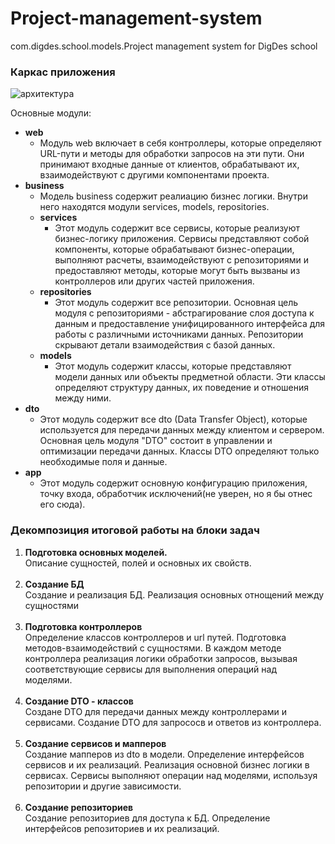 # Project-management-system

com.digdes.school.models.Project management system for DigDes school

### **Каркас приложения**

![архитектура](https://github.com/PowerSV/DD-Project-management-system/assets/70894873/8ff52721-acbe-40f8-93c8-d2cccf3f061f)

Основные модули:

* **web**
    * Модуль web включает в себя контроллеры, которые определяют URL-пути
      и методы для обработки запросов на эти пути. Они принимают входные данные от клиентов,
      обрабатывают их, взаимодействуют с другими компонентами проекта.
* **business**
    * Модель business содержит реалиацию бизнес логики. Внутри него находятся модули services, models, repositories.
    * **services**
        * Этот модуль содержит все сервисы, которые реализуют бизнес-логику приложения. Сервисы представляют собой
          компоненты,
          которые обрабатывают бизнес-операции, выполняют расчеты, взаимодействуют с репозиториями
          и предоставляют методы, которые могут быть вызваны из контроллеров или других частей приложения.
    * **repositories**
        * Этот модуль содержит все репозитории. Основная цель модуля с репозиториями - абстрагирование
          слоя доступа к данным и предоставление унифицированного интерфейса для работы с различными
          источниками данных. Репозитории скрывают детали взаимодействия с базой данных.
    * **models**
        * Этот модуль содержит классы, которые представляют модели данных или объекты предметной области.
          Эти классы определяют структуру данных, их поведение и отношения между ними.
* **dto**
    * Этот модуль содержит все dto (Data Transfer Object), которые используется для передачи данных между клиентом и
      сервером.
      Основная цель модуля "DTO" состоит в управлении и оптимизации передачи данных. Классы DTO определяют только
      необходимые поля и данные.
* **app**
    * Этот модуль содержит основную конфигурацию приложения, точку входа, обработчик исключений(не уверен, но я бы отнес
      его сюда).

### Декомпозиция итоговой работы на блоки задач

1. **Подготовка основных моделей.**\
   Описание сущностей, полей и основных их свойств.
   <br/><br/>
2. **Создание БД**\
   Создание и реализация БД. Реализация основных отнощений между сущностями
   <br/><br/>
3. **Подготовка контроллеров**\
   Определение классов контроллеров и url путей. Подготовка методов-взаимодействий с сущностями.
   В каждом методе контроллера реализация логики обработки запросов, вызывая соответствующие сервисы для
   выполнения операций над моделями.
   <br/><br/>
4. **Создание DTO - классов**\
   Создане DTO для передачи данных между контроллерами и сервисами. Создание DTO для запрососв и ответов из контроллера.
   <br/><br/>
5. **Создание сервисов и мапперов**\
   Создание мапперов из dto в модели. Определение интерфейсов сервисов и их реализаций.
   Реализация основной бизнес логики в сервисах. Сервисы выполняют операции
   над моделями, используя репозитории и другие зависимости.
   <br/><br/>
6. **Создание репозиториев**\
   Создание репозиториев для доступа к БД. Определение интерфейсов репозиториев и их реализаций.
   <br/><br/>


